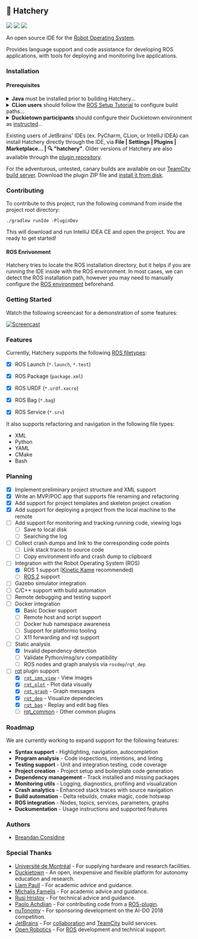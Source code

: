 ## 🐣 Hatchery

[![][teamcity-status-svg]][teamcity-build-status]
[![][plugin-repo-svg]][plugin-repo-page]
[![][plugin-download-svg]][plugin-repo-page]

An open source IDE for the [Robot Operating System](http://www.ros.org/).

Provides language support and code assistance for developing ROS applications, with tools for deploying and monitoring live applications.

### Installation

#### Prerequisites

<details>
<summary><b>Java</b> must be installed prior to building Hatchery...</summary>

Building Hatchery requires a JRE or JDK. First check you have one installed: `java -version`
 
[JDK 8](http://openjdk.java.net/install/) or higher is sufficient. Ubuntu/Debian: 
```bash
sudo add-apt-repository ppa:openjdk-r/ppa
sudo apt-get update
sudo apt-get install openjdk-8-jdk
```

First, clone this repository and open the project directory using the command line.

`git clone https://github.com/breandan/hatchery && cd hatchery`

To launch the IDE (optionally, you can specify the path to an existing ROS project):

`./gradlew runIde [-Project="<ABSOLUTE_PATH_TO_ROS_PROJECT>"]`

On first launch, you may need to setup a Python SDK. From **File | Project Structure** (or alternately **Preferences | :mag: Python Interpreter | Project Interpreter**), then select or create a new *Python SDK* to receive coding assistance in Python files.
</details>

<details>
<summary><b>CLion users</b> should follow the <a href="https://www.jetbrains.com/help/clion/2018.3/ros-setup-tutorial.html">ROS Setup Tutorial</a> to configure build paths...</summary> 

and access CLion-specific features such as <a href="https://www.jetbrains.com/help/clion/2018.3/ros-setup-tutorial.html#43578262">linking Catkin libraries</a>, <a href="https://www.jetbrains.com/help/clion/2018.3/ros-setup-tutorial.html#80196d29">running a ROS node from the IDE</a> and <a href="https://www.jetbrains.com/help/clion/2018.3/ros-setup-tutorial.html#931260ab">attaching a debugger to a running node</a>. The Hatchery plugin can be <a href="https://www.jetbrains.com/help/idea/managing-plugins.html#install">installed</a> in the usual way from the settings menu.
</details>

<details>
<summary><b>Duckietown participants</b> should configure their Duckietown environment as <a href="http://book.duckietown.org/">instructed</a>...</summary>

Ensure `echo $DUCKIETOWN_ROOT` returns the correct path to your [Duckietown directory](https://github.com/duckietown/software).

If not, you should first run `source environment.sh` from inside the Duckietown software directory.

Hatchery will use `DUCKIETOWN_ROOT` as the default project directory, so you can omit the `-Project` flag below.
</details>

Existing users of JetBrains' IDEs (ex. PyCharm, CLion, or IntelliJ IDEA) can install Hatchery directly through the IDE, via **File | Settings | Plugins | Marketplace... | :mag: "hatchery"**. Older versions of Hatchery are also available through the [plugin repository](https://plugins.jetbrains.com/plugin/10290-hatchery).

For the adventurous, untested, canary builds are available on our [TeamCity build server](https://teamcity.jetbrains.com/repository/download/hatchery_buildplugin/.lastSuccessful/hatchery.zip?guest=1). Download the plugin ZIP file and [install it from disk](https://www.jetbrains.com/help/idea/managing-plugins.html#installing-plugins-from-disk).

### Contributing

To contribute to this project, run the following command from inside the project root directory:

`./gradlew runIde -PluginDev`

This will download and run IntelliJ IDEA CE and open the project. You are ready to get started!

#### ROS Enrivonment

Hatchery tries to locate the ROS installation directory, but it helps if you are running the IDE inside with the ROS environment. In most cases, we can detect the ROS installation path, however you may need to manually configure the [ROS environment](http://wiki.ros.org/ROS/Tutorials/InstallingandConfiguringROSEnvironment) beforehand.

### Getting Started

Watch the following screencast for a demonstration of some features:

[![Screencast](https://img.youtube.com/vi/OU1_tqZs9EM/0.jpg)](https://www.youtube.com/watch?v=OU1_tqZs9EM)

### Features

Currently, Hatchery supports the following [ROS filetypes](https://wiki.wpi.edu/robotics/ROS_File_Types):

- [x] ROS Launch (`*.launch`, `*.test`)
<!--
    -[x] Syntax highlighting
    -[x] Resource references (`$(find <directory>)...`)
-->
- [x] ROS Package (`package.xml`)
<!--
    -[x] Syntax highlighting
    -[x] Package references (`<build_depend>`, `<test_depend>`, `<run_depend>`)
-->
- [x] ROS URDF (`*.urdf.xacro`)
<!--
    -[x] Syntax highlighting
    -[x] Resource references (`$(find <directory>)...`)
-->
- [x] ROS Bag (`*.bag`)
<!--
    -[ ] Live logfile tracking
- [x] ROS Message (`*.msg`)
    -[x] Syntax highlighting
-->
- [x] ROS Service (`*.srv`)

It also supports refactoring and navigation in the following file types:

* XML
* Python
* YAML
* CMake
* Bash

### Planning

- [x] Implement preliminary project structure and XML support
- [x] Write an MVP/POC app that supports file renaming and refactoring
- [x] Add support for project templates and skeleton project creation
- [x] Add support for deploying a project from the local machine to the remote
- [ ] Add support for monitoring and tracking running code, viewing logs
    - [ ] Save to local disk
    - [ ] Searching the log
- [ ] Collect crash dumps and link to the corresponding code points
    - [ ] Link stack traces to source code
    - [ ] Copy environment info and crash dump to clipboard
- [ ] Integration with the Robot Operating System (ROS)
    - [x] ROS 1 support ([Kinetic Kame](http://wiki.ros.org/kinetic) recommended)
    - [ ] [ROS 2](https://github.com/ros2/ros2/wiki) support
- [ ] Gazebo simulator integration
- [ ] C/C++ support with build automation
- [ ] Remote debugging and testing support
- [ ] Docker integration
    - [x] Basic Docker support
    - [ ] Remote host and script support
    - [ ] Docker hub namespace awareness
    - [ ] Support for platformio tooling
    - [ ] X11 forwarding and rqt support
- [ ] Static analysis
    - [x] Invalid dependency detection
    - [ ] Validate Python/msg/srv compatibility
    - [ ] ROS nodes and graph analysis via `rosdep`/`rqt_dep`
- [ ] [rqt](http://wiki.ros.org/rqt) plugin support
    - [x] [`rqt_img_view`](http://wiki.ros.org/rqt_image_view) - View images
    - [x] [`rqt_plot`](http://wiki.ros.org/rqt_plot) - Plot data visually
    - [x] [`rqt_graph`](http://wiki.ros.org/rqt_graph) - Graph messages
    - [x] [`rqt_dep`](http://wiki.ros.org/rqt_dep) - Visualize dependecies
    - [x] [`rqt_bag`](http://wiki.ros.org/rqt_bag) - Replay and edit bag files
    - [ ] [rqt_common](http://wiki.ros.org/rqt_common_plugins) - Other common plugins

### Roadmap

We are currently working to expand support for the following features:

* **Syntax support** - Highlighting, navigation, autocompletion
* **Program analysis** - Code inspections, intentions, and linting
* **Testing support** - Unit and integration testing, code coverage
* **Project creation** - Project setup and boilerplate code generation
* **Dependency management** - Track installed and missing packages
* **Monitoring utils** - Logging, diagnostics, profiling and visualization
* **Crash analytics** - Enhanced stack traces with source navigation
* **Build automation** - Delta rebuilds, cmake magic, code hotswap
* **ROS integration** - Nodes, topics, services, parameters, graphs
* **Duckumentation** - Usage instructions and supported features

### Authors

* [Breandan Considine](https://github.com/breandan)

### Special Thanks

* [Université de Montréal](https://en.diro.umontreal.ca/home/) - For supplying hardware and research facilities.
* [Duckietown](https://duckietown.org) - An open, inexpensive and flexible platform for autonomy education and research.
* [Liam Paull](https://github.com/liampaull) - For academic advice and guidance.
* [Michalis Famelis](https://michalis.famelis.info/) - For academic advice and guidance.
* [Rusi Hristov](https://github.com/rusi) - For technical advice and guidance.
* [Paolo Achdjian](https://github.com/paoloach) - For contributing code from a [ROS-plugin](https://github.com/paoloach/ROS-JetBrains-Plugin).
* [nuTonomy](https://www.nutonomy.com/) - For sponsoring development on the AI-DO 2018 competition.
* [JetBrains](https://www.jetbrains.com/) - For [collaboration](https://research.jetbrains.org/duckietown) and [TeamCity](https://www.jetbrains.com/teamcity/) build services.
* [Open Robotics](https://www.openrobotics.org/) - For [ROS](https://www.ros.org) development and technical support.

<!-- Badges -->
[teamcity-build-status]: https://teamcity.jetbrains.com/viewType.html?buildTypeId=hatchery_buildplugin&guest=1
[teamcity-status-svg]: https://teamcity.jetbrains.com/app/rest/builds/buildType:hatchery_buildplugin/statusIcon.svg
[plugin-repo-page]: https://plugins.jetbrains.com/plugin/10290-hatchery
[plugin-repo-svg]: https://img.shields.io/jetbrains/plugin/v/10290-hatchery.svg
[plugin-download-svg]: https://img.shields.io/jetbrains/plugin/d/10290-hatchery.svg
